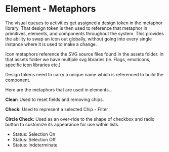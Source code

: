 # Element - Metaphors

The visual queues to activities get assigned a design token in the metaphor library. That design token is then used to reference that metaphor in primitives, elements, and components throughout the system. This provides the ability to swap an icon out globally, without going into every single instance where it is used to make a change.

Icon metaphors reference the SVG source files found in the assets folder. In that assets folder we have multiple svg libraries \(ie. Flags, emoticons, specific icon libraries etc.\)

Design tokens need to carry a unique name which is referenced to build the component.

Here are the metaphors that are used in elements...

**Clear:** Used to reset fields and removing chips.

**Check:** Used to represent a selected Chip - Filter

**Circle Check:** Used as an over-ride to the shape of checkbox and radio button to customize its appearance for use within lists.

* Status: Selection On
* Status: Selection Off
* Status: Indeterminate

